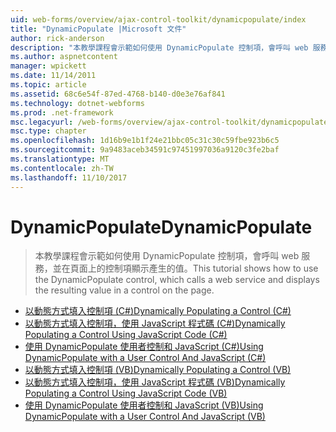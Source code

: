```yaml
---
uid: web-forms/overview/ajax-control-toolkit/dynamicpopulate/index
title: "DynamicPopulate |Microsoft 文件"
author: rick-anderson
description: "本教學課程會示範如何使用 DynamicPopulate 控制項，會呼叫 web 服務，並在頁面上的控制項顯示產生的值。"
ms.author: aspnetcontent
manager: wpickett
ms.date: 11/14/2011
ms.topic: article
ms.assetid: 68c6e54f-87ed-4768-b140-d0e3e76af841
ms.technology: dotnet-webforms
ms.prod: .net-framework
msc.legacyurl: /web-forms/overview/ajax-control-toolkit/dynamicpopulate
msc.type: chapter
ms.openlocfilehash: 1d16b9e1b1f24e21bbc05c31c30c59fbe923b6c5
ms.sourcegitcommit: 9a9483aceb34591c97451997036a9120c3fe2baf
ms.translationtype: MT
ms.contentlocale: zh-TW
ms.lasthandoff: 11/10/2017
---
```

<a name="dynamicpopulate"></a><span data-ttu-id="a1fcb-103">DynamicPopulate</span><span class="sxs-lookup"><span data-stu-id="a1fcb-103">DynamicPopulate</span></span>
====================
> <span data-ttu-id="a1fcb-104">本教學課程會示範如何使用 DynamicPopulate 控制項，會呼叫 web 服務，並在頁面上的控制項顯示產生的值。</span><span class="sxs-lookup"><span data-stu-id="a1fcb-104">This tutorial shows how to use the DynamicPopulate control, which calls a web service and displays the resulting value in a control on the page.</span></span>


- [<span data-ttu-id="a1fcb-105">以動態方式填入控制項 (C#)</span><span class="sxs-lookup"><span data-stu-id="a1fcb-105">Dynamically Populating a Control (C#)</span></span>](dynamically-populating-a-control-cs.md)
- [<span data-ttu-id="a1fcb-106">以動態方式填入控制項，使用 JavaScript 程式碼 (C#)</span><span class="sxs-lookup"><span data-stu-id="a1fcb-106">Dynamically Populating a Control Using JavaScript Code (C#)</span></span>](dynamically-populating-a-control-using-javascript-code-cs.md)
- [<span data-ttu-id="a1fcb-107">使用 DynamicPopulate 使用者控制和 JavaScript (C#)</span><span class="sxs-lookup"><span data-stu-id="a1fcb-107">Using DynamicPopulate with a User Control And JavaScript (C#)</span></span>](using-dynamicpopulate-with-a-user-control-and-javascript-cs.md)
- [<span data-ttu-id="a1fcb-108">以動態方式填入控制項 (VB)</span><span class="sxs-lookup"><span data-stu-id="a1fcb-108">Dynamically Populating a Control (VB)</span></span>](dynamically-populating-a-control-vb.md)
- [<span data-ttu-id="a1fcb-109">以動態方式填入控制項，使用 JavaScript 程式碼 (VB)</span><span class="sxs-lookup"><span data-stu-id="a1fcb-109">Dynamically Populating a Control Using JavaScript Code (VB)</span></span>](dynamically-populating-a-control-using-javascript-code-vb.md)
- [<span data-ttu-id="a1fcb-110">使用 DynamicPopulate 使用者控制和 JavaScript (VB)</span><span class="sxs-lookup"><span data-stu-id="a1fcb-110">Using DynamicPopulate with a User Control And JavaScript (VB)</span></span>](using-dynamicpopulate-with-a-user-control-and-javascript-vb.md)
